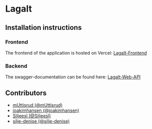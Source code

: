 # Lagalt

## Installation instructions

### Frontend
The frontend of the application is hosted on Vercel:
[Lagalt-Frontend](https://lagalt-frontend-plum.vercel.app/)

### Backend
The swagger-documentation can be found here:
[Lagalt-Web-API](https://lagalt-docker.azurewebsites.net/swagger/index.html)

## Contributors
* [mUttisrud (@mUttisrud)](https://github.com/mUttisrud)
* [joakimhansen (@joakimhansen)](https://github.com/joakimhansen)
* [Siljeesl (@Siljeesl)](https://github.com/Siljeesl)
* [silje-denise (@silje-denise)](https://github.com/silje-denise)
